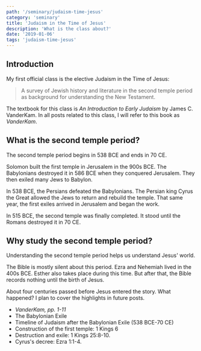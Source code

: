 ```yaml
---
path: '/seminary/judaism-time-jesus'
category: 'seminary'
title: 'Judaism in the Time of Jesus'
description: 'What is the class about?'
date: '2019-01-06'
tags: 'judaism-time-jesus'
---
```


## Introduction

My first official class is the elective Judaism in the Time of Jesus:

> A survey of Jewish history and literature in the second temple period as background for understanding the New Testament.

The textbook for this class is <cite><x-link to="https://www.amazon.com/Introduction-Early-Judaism-James-Vanderkam/dp/0802846416">An Introduction to Early Judaism</x-link></cite> by James C. VanderKam.
In all posts related to this class, I will refer to this book as <cite>VanderKam</cite>.

## What is the second temple period?

The second temple period begins in 538 BCE and ends in 70 CE.

Solomon built the first temple in Jerusalem in the 900s BCE.
The Babylonians destroyed it in 586 BCE when they conquered Jerusalem.
They then exiled many Jews to Babylon.

In 538 BCE, the Persians defeated the Babylonians.
The Persian king Cyrus the Great allowed the Jews to return and rebuild the temple.
That same year, the first exiles arrived in Jerusalem and began the work.

In 515 BCE, the second temple was finally completed.
It stood until the Romans destroyed it in 70 CE.

## Why study the second temple period?

Understanding the second temple period helps us understand Jesus' world.

The Bible is mostly silent about this period.
Ezra and Nehemiah lived in the 400s BCE.
Esther also takes place during this time.
But after that, the Bible records nothing until the birth of Jesus.

About four centuries passed before Jesus entered the story.
What happened?
I plan to cover the highlights in future posts.

<x-sources>

- <cite>VanderKam, pp. 1-11</cite>
- <x-link to="https://www.jewishvirtuallibrary.org/the-babylonian-exile">The Babylonian Exile</x-link>
- <x-link to="https://www.jewishvirtuallibrary.org/timeline-of-judaism-after-the-babylonian-exile-538-bce-70-ce">Timeline of Judaism after the Babylonian Exile (538 BCE-70 CE)</x-link>
- Construction of the first temple: <x-link to="https://www.bible.com/bible/100/1KI.6.NASB">1 Kings 6</x-link>
- Destruction and exile: <x-link to="https://www.bible.com/bible/100/2KI.25.8-10.NASB">1 Kings 25:8-10</x-link>.
- Cyrus's decree: <x-link to="https://www.bible.com/bible/100/EZR.1.1-4.NASB">Ezra 1:1-4</x-link>.

</x-sources>
